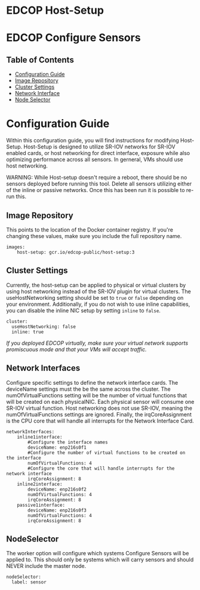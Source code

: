 # EDCOP Host-Setup
# EDCOP Configure Sensors

Table of Contents
-----------------
 
* [Configuration Guide](#configuration-guide)
* [Image Repository](#image-repository)
* [Cluster Settings](#cluster-settings)
* [Network Interface](#network-interfaces)
* [Node Selector](#nodeselector)

# Configuration Guide

Within this configuration guide, you will find instructions for modifying Host-Setup.  Host-Setup is designed to utilize SR-IOV networks for SR-IOV enabled cards, or host networking for direct interface, exposure while also optimizing performance across all sensors. In gerneral, VMs should use host networking. 

WARNING: While Host-setup doesn't require a reboot, there should be no sensors deployed before running this tool.  Delete all sensors utilizing either of the inline or passive networks.  Once this has been run it is possible to re-run this.
 
## Image Repository

This points to the location of the Docker container registry.  If you're changing these values, make sure you include the full repository name.
 
```
images:
    host-setup: gcr.io/edcop-public/host-setup:3
```

## Cluster Settings

Currently, the host-setup can be applied to physical or virtual clusters by using host networking instead of the SR-IOV plugin for virtual clusters. The useHostNetworking setting should be set to ```true``` or ```false``` depending on your environment. Additionally, if you do not wish to use inline capabilities, you can disable the inline NIC setup by setting ```inline``` to ```false```. 

```
cluster:
  useHostNetworking: false 
  inline: true
```

*If you deployed EDCOP virtually, make sure your virtual network supports promiscuous mode and that your VMs will accept traffic.*

## Network Interfaces

Configure specific settings to define the network interface cards. The deviceName settings must the be the same across the cluster.  The numOfVirtualFunctions setting will be the number of virtual functions that will be created on each physicalNIC.  Each physical sensor will consume one SR-IOV virtual function. Host networking does not use SR-IOV, meaning the numOfVirtualFunctions settings are ignored.  Finally, the irqCoreAssignment is the CPU core that will handle all interrupts for the Network Interface Card.

```
networkInterfaces: 
    inline1interface:
        #Configure the interface names
        deviceName: enp216s0f1
        #Configure the number of virtual functions to be created on the interface
        numOfVirtualFunctions: 4
        #Configure the core that will handle interrupts for the network interface
        irqCoreAssignment: 8
    inline2interface:
        deviceName: enp216s0f2
        numOfVirtualFunctions: 4
        irqCoreAssignment: 8
    passive1interface:
        deviceName: enp216s0f3
        numOfVirtualFunctions: 4
        irqCoreAssignment: 8    
```  

## NodeSelector
The worker option will configure which systems Configure Sensors will be applied to.  This should only be systems which will carry sensors and should NEVER include the master node.
  
```
nodeSelector:
  label: sensor
```